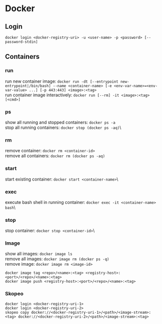 # Docker

## Login
```
docker login <docker-registry-uri> -u <user-name> -p <password> [--password-stdin]
```

## Containers

### run
run new container image: `docker run -dt [--entrypoint new-entrypoint|/bin/bash] --name <container-name> [-e <env-var-name>=<env-var-value> ...] [-p 443:443] <image>:<tag>`\
run container image interactively: `docker run [--rm] -it <image>:<tag> [<cmd>]`<br />

### ps
show all running and stopped containers: `docker ps -a`\
stop all running containers: `docker stop (docker ps -aq)`\

### rm
remove container: `docker rm <container-id>`\
remove all containers: `docker rm (docker ps -aq)`<br />

### start
start existing container: `docker start <container-name>`\
### exec
execute bash shell in running container: `docker exec -it <container-name> bash`\
### stop
stop container: `docker stop <container-id>`\

### Image

show all images: `docker image ls`\
remove all images: `docker image rm (docker ps -q)`\
remove image: `docker image rm <image-id>`<br />

```
docker image tag <repo>/<name>:<tag> <registry-host>:<port>/<repo>/<name>:<tag>
docker image push <registry-host>:<port>/<repo>/<name>:<tag>
```

### Skopeo
```
docker login <docker-registry-uri-1>
docker login <docker-registry-uri-2>
skopeo copy docker://<docker-registry-uri-1>/<path>/<image-stream>:<tag> docker://<docker-registry-uri-2>/<path>/<image-stream>:<tag>
```
